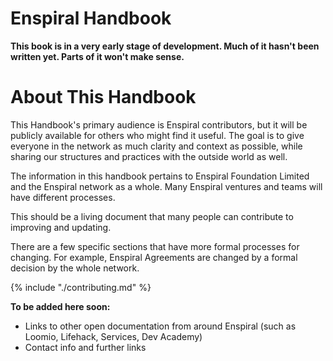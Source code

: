 # Enspiral Handbook

**This book is in a very early stage of development. Much of it hasn't been written yet. Parts of it won't make sense.**

# About This Handbook

This Handbook's primary audience is Enspiral contributors, but it will be publicly available for others who might find it useful. The goal is to give everyone in the network as much clarity and context as possible, while sharing our structures and practices with the outside world as well.

The information in this handbook pertains to Enspiral Foundation Limited and the Enspiral network as a whole. Many Enspiral ventures and teams will have different processes.

This should be a living document that many people can contribute to improving and updating.

There are a few specific sections that have more formal processes for changing. For example, Enspiral Agreements are changed by a formal decision by the whole network.

{% include "./contributing.md" %}

**To be added here soon:**

* Links to other open documentation from around Enspiral (such as Loomio, Lifehack, Services, Dev Academy) 
* Contact info and further links



